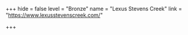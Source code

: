 +++
hide = false
level = "Bronze"
name = "Lexus Stevens Creek"
link = "https://www.lexusstevenscreek.com/"

+++
